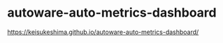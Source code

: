 # autoware-auto-metrics-dashboard

<https://keisukeshima.github.io/autoware-auto-metrics-dashboard/>

